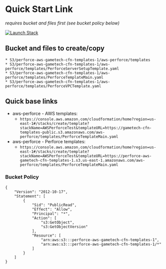 # Quick Start Link
_requires bucket and files first (see bucket policy below)_

[![Launch Stack](../images/launchstack.png)](https://console.aws.amazon.com/cloudformation/home?region=us-east-1#/stacks/quickcreate?templateUrl=https%3A%2F%2Fperforce-aws-gametech-cfn-templates-1.s3.us-east-1.amazonaws.com%2Faws-perforce%2Ftemplates%2FPerforceTemplateMain.yaml&stackName=Perforce-Workstation-POC-1&param_AccessCIDR=0.0.0.0%2F0&param_DepotVolumeSize=1024&param_DepotVolumeType=gp2&param_EnableReplica=No&param_InstanceType=t3.micro&param_KeyPairName=rlitalien-perforce-key&param_LatestAmiId=ami-08a702a5b23838980&param_LatestWorkstationAmiId=ami-059ac5410b2a0c8b9&param_LogVolumeSize=128&param_MetadataVolumeSize=64&param_MetadataVolumeType=gp2&param_QSS3BucketName=perforce-aws-gametech-cfn-templates-1&param_QSS3BucketRegion=us-east-1&param_QSS3KeyPrefix=aws-perforce%2F)

## Bucket and files to create/copy

```
* S3/perforce-aws-gametech-cfn-templates-1/aws-perforce/templates
* S3/perforce-aws-gametech-cfn-templates-1/aws-perforce/templates/PerforceServerSetupTemplate.yaml
* S3/perforce-aws-gametech-cfn-templates-1/aws-perforce/templates/PerforceTemplateMain.yaml
* S3/perforce-aws-gametech-cfn-templates-1/aws-perforce/templates/PerforceVPCTemplate.yaml
```

## Quick base links

* aws-perforce - AWS templates:
  * `https://console.aws.amazon.com/cloudformation/home?region=us-east-1#/stacks/create/template?stackName=AWSPerforceTest&templateURL=https://gametech-cfn-templates-public.s3.amazonaws.com/aws-perforce/templates/PerforceTemplateMain.yaml`
* aws-perforce - Perforce templates: 
  * `https://console.aws.amazon.com/cloudformation/home?region=us-east-1#/stacks/create/template?stackName=AWSPerforceTest&templateURL=https://perforce-aws-gametech-cfn-templates-1.s3.us-east-1.amazonaws.com/aws-perforce/templates/PerforceTemplateMain.yaml`



### Bucket Policy
```
{
    "Version": "2012-10-17",
    "Statement": [
        {
            "Sid": "PublicRead",
            "Effect": "Allow",
            "Principal": "*",
            "Action": [
                "s3:GetObject",
                "s3:GetObjectVersion"
            ],
            "Resource": [
                "arn:aws:s3:::perforce-aws-gametech-cfn-templates-1",
                "arn:aws:s3:::perforce-aws-gametech-cfn-templates-1/*"
            ]
        }
    ]
}
```